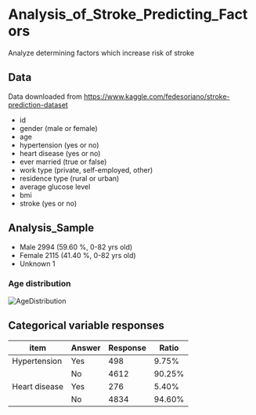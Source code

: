# Analysis_of_Stroke_Predicting_Factors
Analyze determining factors which increase risk of stroke

## Data

Data downloaded from  https://www.kaggle.com/fedesoriano/stroke-prediction-dataset

+ id
+ gender (male or female)
+ age
+ hypertension (yes or no)
+ heart disease (yes or no)
+ ever married (true or false)
+ work type (private, self-employed, other)
+ residence type (rural or urban)
+ average glucose level
+ bmi
+ stroke (yes or no)

## Analysis_Sample
+ Male    2994  (59.60 %, 0-82 yrs old)
+ Female  2115  (41.40 %, 0-82 yrs old)
+ Unknown 1

### Age distribution
![AgeDistribution](C:\Users\kojis\Desktop\work\Stroke_project\age_distribution.png)


## Categorical variable responses

| item | Answer | Response | Ratio |
| ---- | ------ | -------- | ----- |
| Hypertension | Yes | 498 | 9.75% |
|  | No | 4612 | 90.25% |
| Heart disease | Yes | 276 | 5.40% |
|  | No | 4834 | 94.60% |




